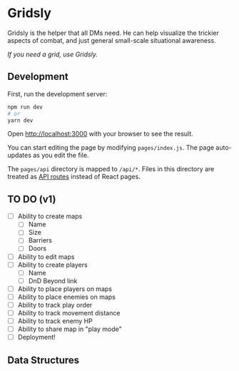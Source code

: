 # Gridsly

Gridsly is the helper that all DMs need. He can help visualize the trickier aspects of combat, and just general small-scale situational awareness.

*If you need a grid, use Gridsly.*

## Development

First, run the development server:

```bash
npm run dev
# or
yarn dev
```

Open [http://localhost:3000](http://localhost:3000) with your browser to see the result.

You can start editing the page by modifying `pages/index.js`. The page auto-updates as you edit the file.

The `pages/api` directory is mapped to `/api/*`. Files in this directory are treated as [API routes](https://nextjs.org/docs/api-routes/introduction) instead of React pages.

## TO DO (v1)
- [ ] Ability to create maps
  - [ ] Name
  - [ ] Size
  - [ ] Barriers
  - [ ] Doors
- [ ] Ability to edit maps
- [ ] Ability to create players
  - [ ] Name
  - [ ] DnD Beyond link
- [ ] Ability to place players on maps
- [ ] Ability to place enemies on maps
- [ ] Ability to track play order
- [ ] Ability to track movement distance
- [ ] Ability to track enemy HP
- [ ] Ability to share map in "play mode"
- [ ] Deployment!

## Data Structures

